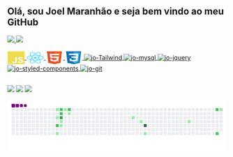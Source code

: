 ## Olá, sou Joel Maranhão e seja bem vindo ao meu GitHub

 <div>
  <a href="https://github.com/JoelMaranhaoFilho">
  <img height="180em" src="#"/>
  <img height="180em" src="#"/>
</div>
<div style="display: inline_block"><br>
  <img align="center" alt="jo-Js" height="30" width="40" src="https://raw.githubusercontent.com/devicons/devicon/master/icons/javascript/javascript-plain.svg">
  <img align="center" alt="jo-React" height="30" width="40" src="https://raw.githubusercontent.com/devicons/devicon/master/icons/react/react-original.svg">
  <img align="center" alt="jo-HTML" height="30" width="40" src="https://raw.githubusercontent.com/devicons/devicon/master/icons/html5/html5-original.svg">
  <img align="center" alt="jo-CSS" height="30" width="40" src="https://raw.githubusercontent.com/devicons/devicon/master/icons/css3/css3-original.svg">
  <img align="center" alt="jo-Tailwind" height="30" width="40" src="https://img.shields.io/badge/Tailwind_CSS-38B2AC?style=for-the-badge&logo=tailwind-css&logoColor=white">
  <img align="center" alt="jo-mysql" height="30" width="40" src="https://img.shields.io/badge/MySQL-00000F?style=for-the-badge&logo=mysql&logoColor=white">
  <img align="center" alt="jo-jquery" height="30" width="40" src="https://img.shields.io/badge/jQuery-0769AD?style=for-the-badge&logo=jquery&logoColor=white">
  <img align="center" alt="jo-styled-components" height="30" width="40" src="https://img.shields.io/badge/styled--components-DB7093?style=for-the-badge&logo=styled-components&logoColor=white">
  <img align="center" alt="jo-git" height="30" width="40" src="https://img.shields.io/badge/GIT-E44C30?style=for-the-badge&logo=git&logoColor=white">
  
</div>
  	
  
   
  ##
 
<div> 
  
  <a href="https://www.instagram.com/joel.maranhao/" target="_blank"><img src="https://img.shields.io/badge/-Instagram-%23E4405F?style=for-the-badge&logo=instagram&logoColor=white" target="_blank"></a>
  <a href = "https://mail.google.com/mail/u/0/?tab=rm&ogbl#inbox?compose=CllgCJZfSZKGkffZfgjNWPWTrTbkjNPswJVJJwmsCKCFMzdwwkxXXxxPJXQhVVgFmkppfNMSsWg"><img src="https://img.shields.io/badge/-Gmail-%23333?style=for-the-badge&logo=gmail&logoColor=white" target="_blank"></a>
  <a href="https://www.linkedin.com/in/joel-maranh%C3%A3o-9806751b1" target="_blank"><img src="https://img.shields.io/badge/-LinkedIn-%230077B5?style=for-the-badge&logo=linkedin&logoColor=white" target="_blank"></a> 
 
  ![snake gif](https://github.com/JoelMaranhaoFilho/JoelMaranhaoFilho/blob/output/github-contribution-grid-snake.gif)
 
</div>

